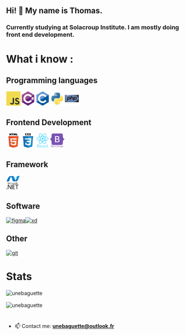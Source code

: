 
<h2 align="left">Hi! 👋 My name is Thomas.</h2>

### <h3 align="left">Currently studying at Solacroup Institute. I am mostly doing front end development.</h3>


# What i know :

<h2>Programming languages</h2>

<p class="Row"><a href="https://developer.mozilla.org/en-US/docs/Web/JavaScript" target="_blank" rel="noreferrer"><img src="https://raw.githubusercontent.com/devicons/devicon/master/icons/javascript/javascript-original.svg" alt="javascript" width="40" height="40"/><a href="https://www.w3schools.com/cs/" target="_blank" rel="noreferrer"><img src="https://raw.githubusercontent.com/devicons/devicon/master/icons/csharp/csharp-original.svg" alt="csharp" width="40" height="40"/></a><a href="https://www.cprogramming.com/" target="_blank" rel="noreferrer"><img src="https://raw.githubusercontent.com/devicons/devicon/master/icons/c/c-original.svg" alt="c" width="40" height="40"/></a><a href="https://www.python.org" target="_blank" rel="noreferrer"><img src="https://raw.githubusercontent.com/devicons/devicon/master/icons/python/python-original.svg" alt="python" width="40" height="40"/></a><a href="https://www.php.net" target="_blank" rel="noreferrer"><img src="https://raw.githubusercontent.com/devicons/devicon/master/icons/php/php-original.svg" alt="php" width="40" height="40"/></a>


## <h2>Frontend Development</h2>

<p class="Row"><a href="https://www.w3.org/html/" target="_blank" rel="noreferrer"><img src="https://raw.githubusercontent.com/devicons/devicon/master/icons/html5/html5-original-wordmark.svg" alt="html5" width="40" height="40"/></a><a href="https://www.w3schools.com/css/" target="_blank" rel="noreferrer"><img src="https://raw.githubusercontent.com/devicons/devicon/master/icons/css3/css3-original-wordmark.svg" alt="css3" width="40" height="40"/></a><a href="https://reactjs.org/" target="_blank" rel="noreferrer"><img src="https://raw.githubusercontent.com/devicons/devicon/master/icons/react/react-original-wordmark.svg" alt="react" width="40" height="40"/></a><a href="https://getbootstrap.com" target="_blank" rel="noreferrer"><img src="https://raw.githubusercontent.com/devicons/devicon/master/icons/bootstrap/bootstrap-plain-wordmark.svg" alt="bootstrap" width="40" height="40"/></a>

## <h2>Framework</h2>

<p class="Row"><a href="https://dotnet.microsoft.com/" target="_blank" rel="noreferrer"><img src="https://raw.githubusercontent.com/devicons/devicon/master/icons/dot-net/dot-net-original-wordmark.svg" alt="dotnet" width="40" height="40"/></a> 

## <h2>Software</h2>

<p class="Row"><a href="https://www.figma.com/" target="_blank" rel="noreferrer"><img src="https://www.vectorlogo.zone/logos/figma/figma-icon.svg" alt="figma" width="40" height="40"/></a><a href="https://www.adobe.com/products/xd.html" target="_blank" rel="noreferrer"><img src="https://cdn.worldvectorlogo.com/logos/adobe-xd.svg" alt="xd" width="40" height="40"/></a>


## <h2>Other</h2>

<p class="Row"><a href="https://git-scm.com/" target="_blank" rel="noreferrer"><img src="https://www.vectorlogo.zone/logos/git-scm/git-scm-icon.svg" alt="git" width="40" height="40"/></a>

#
# Stats

<p><img align="center" src="https://github-readme-stats-ten-eta-56.vercel.app/api/top-langs?username=unebaguette&show_icons=true&theme=tokyonight&locale=en&layout=compact" alt="unebaguette" /></p>

<p><img align="center" src="https://github-readme-stats-ten-eta-56.vercel.app/api?username=unebaguette&show_icons=true&locale=en&theme=tokyonight" alt="unebaguette" /></p>


#

- 📫 Contact me: **unebaguette@outlook.fr**


<!-- <style>
.Row {
    margin-top: 20px;
}
.header {
    display: flex;
    justify-content: space-between;
    max-width: 260px;
}
.shaking {
    animation: shake 0.9s cubic-bezier(.71,.05,.25,.9) both infinite;
}
a {
    margin-right: 20px;
}
@keyframes shake {
    20%, 90% {
        transform: translate3d(-2px, 0);
    }
    50%, 80% {
        transform: translate3d(3px, 0, 0);
    }
    30%, 50%, 70% {
        transform: translate3d(-2px, 0, 0);
    }
    40%, 60% {
        transform: translate3d(4px, 0, 0);
    }
}
</style> -->